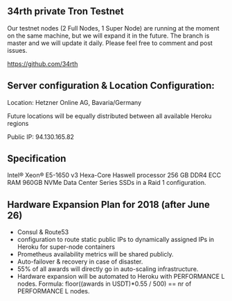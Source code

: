 ## 34rth private Tron Testnet

Our testnet nodes (2 Full Nodes, 1 Super Node) are running at the moment on the same machine, but we will expand it in the future. The branch is master and we will update it daily. Please feel free to comment and post issues.

https://github.com/34rth


## Server configuration & Location Configuration:
Location: Hetzner Online AG, Bavaria/Germany

Future locations will be equally distributed between all available Heroku regions

Public IP: 94.130.165.82

## Specification
Intel® Xeon® E5-1650 v3 Hexa-Core Haswell processor
256 GB DDR4 ECC RAM
960GB NVMe Data Center Series SSDs in a Raid 1 configuration.

## Hardware Expansion Plan for 2018 (after June 26)
* Consul & Route53 
* configuration to route static public IPs to dynamically assigned IPs in Heroku for super-node containers 
* Prometheus availability metrics will be shared publicly.
* Auto-failover & recovery in case of disaster.
* 55% of all awards will directly go in auto-scaling infrastructure.
* Hardware expansion will be automated to Heroku with PERFORMANCE L nodes. Formula: floor((awards in USDT)*0.55 / 500) == nr of PERFORMANCE L nodes.
